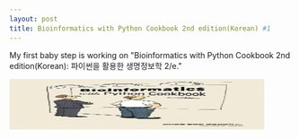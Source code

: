 ```yaml
---
layout: post
title: Bioinformatics with Python Cookbook 2nd edition(Korean) #1
---
```


My first baby step is working on "Bioinformatics with Python Cookbook 2nd edition(Korean): 파이썬을 활용한 생명정보학 2/e."

<img src="/images/파이썬을활용한생명정보학_표지.jpg" width="90%" height="90" title="Bioinformatics with Python Cookbook 2nd edition: 파이썬을 활용한 생명정보학 2/e">

